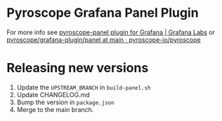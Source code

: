 # Pyroscope Grafana Panel Plugin

For more info see [pyroscope-panel plugin for Grafana | Grafana Labs](https://grafana.com/grafana/plugins/pyroscope-panel/)
or [pyroscope/grafana-plugin/panel at main · pyroscope-io/pyroscope](https://github.com/pyroscope-io/pyroscope/tree/main/grafana-plugin/panel)


# Releasing new versions
1. Update the `UPSTREAM_BRANCH` in `build-panel.sh`
2. Update CHANGELOG.md
3. Bump the version in `package.json`
4. Merge to the main branch.
